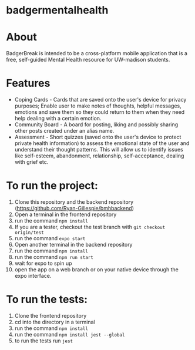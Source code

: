 # badgermentalhealth

# About
BadgerBreak is intended to be a cross-platform mobile application that is a free, self-guided Mental Health resource for UW-madison students. 

# Features

- Coping Cards - Cards that are saved onto the user's device for privacy purposes; Enable user to make notes of thoughts, helpful messages, emotions and save them so they could return to them when they need help dealing with a certain emotion.
- Community Board - A board for posting, liking and possibly sharing other posts created under an alias name.
- Assessment - Short quizzes (saved onto the user's device to protect private health information) to assess the emotional state of the user and understand their thought patterns. This will allow us
to identify issues like self-esteem, abandonment, relationship, self-acceptance, dealing with grief etc.

# To run the project:

1. Clone this repository and the backend repository (https://github.com/Ryan-Gillespie/bmhbackend)
2. Open a terminal in the frontend repository
3. run the command `npm install`
4.  If you are a tester, checkout the test branch with `git checkout origin/test`
5. run the command `expo start`
6. Open another terminal in the backend repository
7. run the command `npm install`
8. run the command `npm run start`
9. wait for expo to spin up
10. open the app on a web branch or on your native device through the expo interface.

# To run the tests:

1. Clone the frontend repository
2. cd into the directory in a terminal
3. run the command `npm install`
4. run the command `npm install jest --global`
5. to run the tests run `jest`
